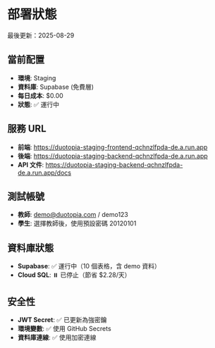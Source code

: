 # 部署狀態

最後更新：2025-08-29

## 當前配置
- **環境**: Staging
- **資料庫**: Supabase (免費層)
- **每日成本**: $0.00
- **狀態**: ✅ 運行中

## 服務 URL
- **前端**: https://duotopia-staging-frontend-qchnzlfpda-de.a.run.app
- **後端**: https://duotopia-staging-backend-qchnzlfpda-de.a.run.app
- **API 文件**: https://duotopia-staging-backend-qchnzlfpda-de.a.run.app/docs

## 測試帳號
- **教師**: demo@duotopia.com / demo123
- **學生**: 選擇教師後，使用預設密碼 20120101

## 資料庫狀態
- **Supabase**: ✅ 運行中（10 個表格，含 demo 資料）
- **Cloud SQL**: ⏸️ 已停止（節省 $2.28/天）

## 安全性
- **JWT Secret**: ✅ 已更新為強密鑰
- **環境變數**: ✅ 使用 GitHub Secrets
- **資料庫連線**: ✅ 使用加密連線